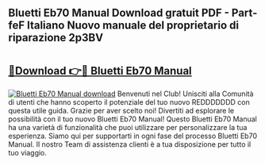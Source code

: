## Bluetti Eb70 Manual Download gratuit PDF - Part-feF Italiano Nuovo manuale del proprietario di riparazione 2p3BV

# <h2><a href="http://df9c049.blite.top/?on=Bluetti+Eb70+Manual">🔗Download 👉🔴 Bluetti Eb70 Manual</a></h2>

[![Bluetti Eb70 Manual download](https://i.imgur.com/lujVjoI.png)](http://df9c049.blite.top/?on=Bluetti+Eb70+Manual)
Benvenuti nel Club! Unisciti alla Comunità di utenti che hanno scoperto il potenziale del tuo nuovo REDDDDDDD con questa utile guida. Grazie per aver scelto noi! Divertiti ad esplorare le possibilità con il tuo nuovo Bluetti Eb70 Manual! Questo Bluetti Eb70 Manual ha una varietà di funzionalità che puoi utilizzare per personalizzare la tua esperienza. Siamo qui per supportarti in ogni fase del processo Bluetti Eb70 Manual. Il nostro Team di assistenza clienti è a tua disposizione per tutto il tuo viaggio.
